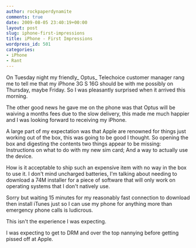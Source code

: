 ```yaml
---
author: rockpaperdynamite
comments: true
date: 2009-08-05 23:40:19+00:00
layout: post
slug: iphone-first-impressions
title: iPhone - First Impressions
wordpress_id: 501
categories:
- iPhone
- Rant
---
```


On Tuesday night my friendly_ Optus_ Telechoice customer manager rang me to tell me that my iPhone 3G S 16G should be with me possibly on Thursday, maybe Friday. So I was pleasantly surprised when it arrived this morning.

The other good news he gave me on the phone was that Optus will be waiving a months fees due to the slow delivery, this made me much happier and I was looking forward to receiving my iPhone.

A large part of my expectation was that Apple are renowned for things just working out of the box, this was going to be good I thought. So opening the box and digesting the contents two things appear to be missing: Instructions on what to do with my new sim card; And a way to actually use the device.

How is it acceptable to ship such an expensive item with no way in the box to use it. I don't mind uncharged batteries, I'm talking about needing to download a 74M installer for a piece of software that will only work on operating systems that I don't natively use.

Sorry but waiting 15 minutes for my reasonably fast connection to download then install iTunes just so I can use my phone for anything more than emergency phone calls is ludicrous.

This isn't the experience I was expecting.

I was expecting to get to DRM and over the top nannying before getting pissed off at Apple.
